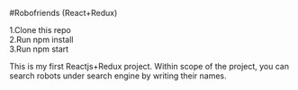 #Robofriends (React+Redux)  

1.Clone this repo  
2.Run npm install  
3.Run npm start  

This is my first Reactjs+Redux project. Within scope of the project, you can search robots under search engine by writing their names. 

